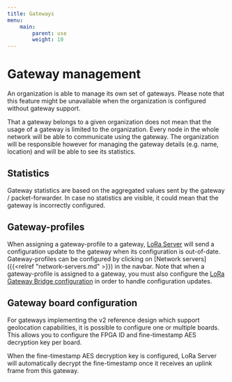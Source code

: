 ```yaml
---
title: Gateways
menu:
    main:
        parent: use
        weight: 10
---
```


# Gateway management

An organization is able to manage its own set of gateways. Please note that
this feature might be unavailable when the organization is configured without
gateway support.

That a gateway belongs to a given organization does not mean that the usage 
of a gateway is limited to the organization. Every node in the whole network
will be able to communicate using the gateway. The organization will be
responsible however for managing the gateway details (e.g. name, location)
and will be able to see its statistics.

## Statistics

Gateway statistics are based on the aggregated values sent by the gateway /
packet-forwarder. In case no statistics are visible, it could mean that the
gateway is incorrectly configured.

## Gateway-profiles

When assigning a gateway-profile to a gateway, [LoRa Server](/loraserver/)
will send a configuration update to the gateway when its configuration
is out-of-date. Gateway-profiles can be configured by clicking on 
[Network servers]({{<relref "network-servers.md" >}}) in the navbar.
Note that when a gateway-profile is assigned to a gateway, you must also
configure the [LoRa Gateway Bridge configuration](/lora-gateway-bridge/install/config/)
in order to handle configuration updates.

## Gateway board configuration

For gateways implementing the v2 reference design which support geolocation
capabilities, it is possible to configure one or multiple boards. This allows
you to configure the FPGA ID and fine-timestamp AES decryption key per
board.

When the fine-timestamp AES decryption key is configured, LoRa Server will
automatically decrypt the fine-timestamp once it receives an uplink
frame from this gateway.
